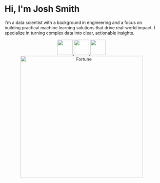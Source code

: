 # Hi, I'm Josh Smith

I'm a data scientist with a background in engineering and a focus on building practical machine learning solutions that drive real-world impact. I specialize in turning complex data into clear, actionable insights.


<p align="center"> 
    <a href="https://www.linkedin.com/in/lucashenrique-santos/">
        <img height="50" src="images/linkedin_icon.svg" />
    </a>
    <a href="mailto:lucas.hneto@hotmail.com">
        <img height="50" src="images/gmail_icon.svg" />
    </a>
    <a href="https://discord.com/users/379762938019446785">
        <img height="50" src="images/discord_icon.svg" />
    </a>
    <br/>
    <img src="metrics.plugin.fortune.svg" alt="Fortune" width="400">
</p>
